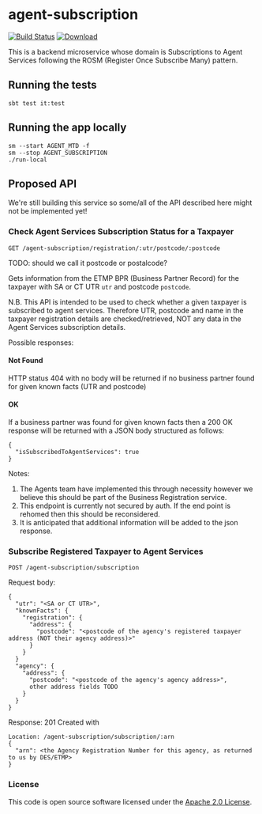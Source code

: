 # agent-subscription

[![Build Status](https://travis-ci.org/hmrc/agent-subscription.svg)](https://travis-ci.org/hmrc/agent-subscription) [ ![Download](https://api.bintray.com/packages/hmrc/releases/agent-subscription/images/download.svg) ](https://bintray.com/hmrc/releases/agent-subscription/_latestVersion)

This is a backend microservice whose domain is Subscriptions to Agent Services 
following the ROSM (Register Once Subscribe Many) pattern.

## Running the tests

    sbt test it:test

## Running the app locally

    sm --start AGENT_MTD -f
    sm --stop AGENT_SUBSCRIPTION
    ./run-local

## Proposed API

We're still building this service so some/all of the API described here might not be implemented yet!

### Check Agent Services Subscription Status for a Taxpayer

    GET /agent-subscription/registration/:utr/postcode/:postcode

TODO: should we call it postcode or postalcode?

Gets information from the ETMP BPR (Business Partner Record) for the taxpayer with SA or CT UTR `utr` and postcode `postcode`.

N.B. This API is intended to be used to check whether a given taxpayer is subscribed to agent services. 
Therefore UTR, postcode and name in the taxpayer registration details are checked/retrieved, NOT any data in the Agent Services subscription details. 

Possible responses:

#### Not Found

HTTP status 404 with no body will be returned if no business partner found for given known facts (UTR and postcode)

#### OK

If a business partner was found for given known facts then a 200 OK response will be returned with a JSON body structured as follows:

    {
      "isSubscribedToAgentServices": true
    }
    
Notes: 
1. The Agents team have implemented this through necessity however we believe this should be part of the Business Registration service.    
2. This endpoint is currently not secured by auth. If the end point is rehomed then this should be reconsidered.
3. It is anticipated that additional information will be added to the json response.


### Subscribe Registered Taxpayer to Agent Services

    POST /agent-subscription/subscription
    
Request body:

    {
      "utr": "<SA or CT UTR>",
      "knownFacts": {
        "registration": {
          "address": {
            "postcode": "<postcode of the agency's registered taxpayer address (NOT their agency address)>"
          }
        }
      }
      "agency": {
        "address": {
          "postcode": "<postcode of the agency's agency address>",
          other address fields TODO
        }
      }
    }

Response: 201 Created with

    Location: /agent-subscription/subscription/:arn
    {
      "arn": <the Agency Registration Number for this agency, as returned to us by DES/ETMP>
    }

### License


This code is open source software licensed under the [Apache 2.0 License]("http://www.apache.org/licenses/LICENSE-2.0.html").
